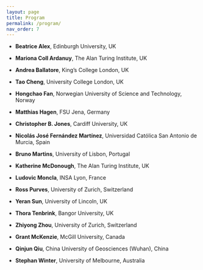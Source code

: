 ```yaml
---
layout: page
title: Program
permalink: /program/
nav_order: 7
---
```


* <Strong>Beatrice Alex</Strong>, Edinburgh University, UK

* <Strong>Mariona Coll Ardanuy</Strong>, The Alan Turing Institute, UK

* <Strong>Andrea Ballatore</Strong>, King’s College London, UK

* <Strong>Tao Cheng</Strong>, University College London, UK

* <Strong>Hongchao Fan</Strong>, Norwegian University of Science and Technology, Norway

* <Strong>Matthias Hagen</Strong>, FSU Jena, Germany
          
* <Strong>Christopher B. Jones</Strong>, Cardiff University, UK

* <Strong>Nicolás José Fernández Martínez</Strong>, Universidad Católica San Antonio de Murcia, Spain

* <Strong>Bruno Martins</Strong>, University of Lisbon, Portugal

* <Strong>Katherine McDonough</Strong>, The Alan Turing Institute, UK

* <Strong>Ludovic Moncla</Strong>, INSA Lyon, France

* <Strong>Ross Purves</Strong>, University of Zurich, Switzerland

* <Strong>Yeran Sun</Strong>, University of Lincoln, UK

* <Strong>Thora Tenbrink</Strong>, Bangor University, UK

* <Strong>Zhiyong Zhou</Strong>, University of Zurich, Switzerland

* <Strong>Grant McKenzie</Strong>, McGill University, Canada

* <Strong>Qinjun Qiu</Strong>, China University of Geosciences (Wuhan), China

* <Strong>Stephan Winter</Strong>, University of Melbourne, Australia

